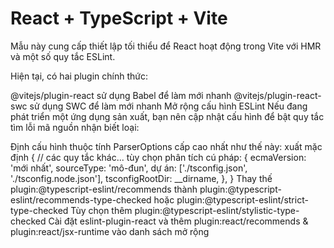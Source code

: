 # React + TypeScript + Vite

Mẫu này cung cấp thiết lập tối thiểu để React hoạt động trong Vite với HMR và một số quy tắc ESLint.

Hiện tại, có hai plugin chính thức:

@vitejs/plugin-react sử dụng Babel để làm mới nhanh
@vitejs/plugin-react-swc sử dụng SWC để làm mới nhanh
Mở rộng cấu hình ESLint
Nếu đang phát triển một ứng dụng sản xuất, bạn nên cập nhật cấu hình để bật quy tắc tìm lỗi mã nguồn nhận biết loại:

Định cấu hình thuộc tính ParserOptions cấp cao nhất như thế này:
xuất mặc định {
// các quy tắc khác...
tùy chọn phân tích cú pháp: {
ecmaVersion: 'mới nhất',
sourceType: 'mô-đun',
dự án: ['./tsconfig.json', './tsconfig.node.json'],
tsconfigRootDir: \_\_dirname,
},
}
Thay thế plugin:@typescript-eslint/recommends thành plugin:@typescript-eslint/recommends-type-checked hoặc plugin:@typescript-eslint/strict-type-checked
Tùy chọn thêm plugin:@typescript-eslint/stylistic-type-checked
Cài đặt eslint-plugin-react và thêm plugin:react/recommends & plugin:react/jsx-runtime vào danh sách mở rộng
